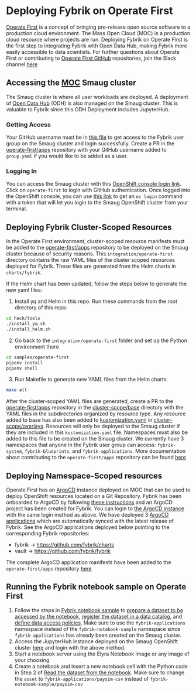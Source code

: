 # Deploying Fybrik on Operate First
[Operate First](https://www.operate-first.cloud/) is a concept of bringing pre-release open source software to a production cloud environment. The Mass Open Cloud (MOC) is a production cloud resource where projects are run. Deploying Fybrik on Operate First is the first step to integrating Fybrik with Open Data Hub, making Fybrik more easily accessible to data scientists. For further questions about Operate First or contributing to [Operate First GitHub](https://github.com/operate-first) repositories, join the Slack channel [here](http://operatefirst.slack.com/)

## Accessing the [MOC](https://massopen.cloud/) Smaug cluster
The Smaug cluster is where all user workloads are deployed. A deployment of [Open Data Hub](https://opendatahub.io/) (ODH) is also managed on the Smaug cluster. This is valuable to Fybrik since this ODH Deployment includes JupyterHub.

### Getting Access
Your GitHub username must be in [this file](https://github.com/operate-first/apps/blob/master/cluster-scope/base/user.openshift.io/groups/fybrik/group.yaml) to get access to the Fybrik user group on the Smaug cluster and login successfully. Create a PR in the [operate-first/apps](https://github.com/operate-first/apps) repository with your GitHub username added to `group.yaml` if you would like to be added as a user. 

### Logging In 
You can access the Smaug cluster with this [OpenShift console login link](https://oauth-openshift.apps.smaug.na.operate-first.cloud/oauth/authorize?client_id=console&redirect_uri=https%3A%2F%2Fconsole-openshift-console.apps.smaug.na.operate-first.cloud%2Fauth%2Fcallback&response_type=code&scope=user%3Afull&state=98ae2ceb). Click on `operate-first` to login with GitHub authentication. Once logged into the OpenShift console, you can use [this link](https://oauth-openshift.apps.smaug.na.operate-first.cloud/oauth/token/display) to get an `oc login` command with a token that will let you login to the Smaug OpenShift cluster from your terminal. 

## Deploying Fybrik Cluster-Scoped Resources
In the Operate First environment, cluster-scoped resource manifests must be added to the [operate-first/apps](https://github.com/operate-first/apps) repository to be deployed on the Smaug cluster because of security reasons. This `integration/operate-first` directory contains the raw YAML files of the cluster scoped resources deployed for Fybrik. These files are generated from the Helm charts in `charts/fybrik`.

If the Helm chart has been updated, follow the steps below to generate the new yaml files:
1. Install yq and Helm in this repo. Run these commands from the root directory of this repo:
```bash
cd hack/tools
./install_yq.sh
./install_helm.sh
```
2. Go back to the `integration/operate-first` folder and set up the Python environment there
```bash
cd samples/operate-first
pipenv install
pipenv shell
```
3. Run Makefile to generate new YAML files from the Helm charts:
```bash
make all
```

After the cluster-scoped YAML files are generated, create a PR to the [operate-first/apps](https://github.com/operate-first/apps) repository in the [cluster-scope/base](https://github.com/operate-first/apps/tree/master/cluster-scope/base) directory with the YAML files in the subdirectories organized by resource type. Any resource added to base has also been added to [kustomization.yaml](https://github.com/operate-first/apps/blob/master/cluster-scope/overlays/prod/moc/smaug/kustomization.yaml) in [cluster-scope/overlays](https://github.com/operate-first/apps/tree/master/cluster-scope/overlays). Resources will only be deployed to the Smaug cluster if they are included in this `kustomization.yaml` file. Namespaces must also be added to this file to be created on the Smaug cluster. We currently have 3 namespaces that anyone in the Fybrik user group can access: `fybrik-system`, `fybrik-blueprints`, and `fybrik-applications`. More documentation about contributing to the `operate-first/apps` repository can be found [here](https://github.com/operate-first/apps/tree/master/docs/content)

## Deploying Namespace-Scoped resources
Operate First has an [ArgoCD](https://argo-cd.readthedocs.io/en/stable/) instance deployed on MOC that can be used to deploy OpenShift resources located on a Git Repository. Fybrik has been onboarded to ArgoCD by following [these instructions](https://github.com/operate-first/apps/blob/master/docs/content/argocd-gitops/onboarding_to_argocd.md) and an ArgoCD project has been created for Fybrik. You can login to [the ArgoCD instance](https://argocd.operate-first.cloud/applications?proj=&sync=&health=&namespace=&cluster=&labels=) with the same login method as above. We have deployed 3 [ArgoCD applications](https://argo-cd.readthedocs.io/en/stable/operator-manual/declarative-setup/#applications) which are automatically synced with the latest release of Fybrik. See the ArgoCD applications deployed below pointing to the corresponding Fybrik repositories:
* fybrik -> https://github.com/fybrik/charts
* vault -> https://github.com/fybrik/fybrik

The complete ArgoCD application manifests have been added to the `operate-first/apps` repository [here](https://github.com/operate-first/apps/tree/master/argocd/overlays/moc-infra/applications/envs/moc/smaug/fybrik)

## Running the Fybrik notebook sample on Operate First
1) Follow the steps in [Fybrik notebook sample](https://fybrik.io/v0.5/samples/notebook/) to [prepare a dataset to be accessed by the notebook](https://fybrik.io/v0.5/samples/notebook/#prepare-a-dataset-to-be-accessed-by-the-notebook), [register the dataset in a data catalog](https://fybrik.io/v0.5/samples/notebook/#register-the-dataset-in-a-data-catalog), and [define data access policies](https://fybrik.io/v0.5/samples/notebook/#define-data-access-policies). Make sure to use the `fybrik-applications` namespace instead of the `fybrik-notebook-sample` namespace since `fybrik-applications` has already been created on the Smaug cluster. 
2) Access the JupyterHub instance deployed on the Smaug OpenShift cluster [here](https://oauth-openshift.apps.smaug.na.operate-first.cloud/oauth/authorize?response_type=code&redirect_uri=https%3A%2F%2Fjupyterhub-opf-jupyterhub.apps.smaug.na.operate-first.cloud%2Fhub%2Foauth_callback&client_id=system%3Aserviceaccount%3Aopf-jupyterhub%3Ajupyterhub-hub&state=eyJzdGF0ZV9pZCI6ICIwY2ZkYzYwMjA4MjY0OGZiYWY5MDk3OWJkOGFhZjE4NyIsICJuZXh0X3VybCI6ICIvaHViLyJ9&scope=user%3Ainfo) and login with the above method. 
3) Start a notebook server using the Elyra Notebook Image or any image of your choosing
4) Create a notebook and insert a new notebook cell with the Python code in Step 2 of [Read the dataset from the notebook](https://fybrik.io/v0.5/samples/notebook/#read-the-dataset-from-the-notebook). Make sure to change the `asset` to `fybrik-applications/paysim-csv` instead of `fybrik-notebook-sample/paysim-csv`
